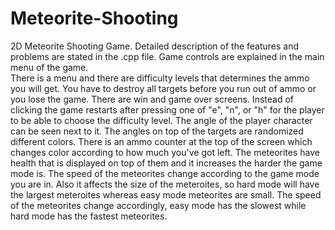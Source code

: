 # Meteorite-Shooting
2D Meteorite Shooting Game. Detailed description of the features and problems are stated in the .cpp file. Game controls are explained in the main menu of the game.
<br>
There is a menu and there are difficulty levels that determines the ammo you will get. You have to destroy all targets
before you run out of ammo or you lose the game. There are win and game over screens. Instead of clicking the game restarts after pressing one
of "e", "n", or "h" for the player to be able to choose the difficulty level. The angle of the player character can be seen next to it. The angles
on top of the targets are randomized different colors. There is an ammo counter at the top of the screen which changes color according to how much you've
got left. The meteorites have health that is displayed on top of them and it increases the harder the game mode is. The speed of the meteorites
change according to the game mode you are in. Also it affects the size of the meteroites, so hard mode will have the largest meteroites whereas
easy mode meteorites are small. The speed of the meteorites change accordingly, easy mode has the slowest while hard mode has the fastest meteorites.
